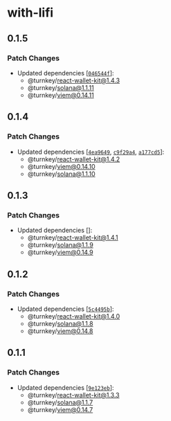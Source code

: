 # with-lifi

## 0.1.5

### Patch Changes

- Updated dependencies [[`046544f`](https://github.com/tkhq/sdk/commit/046544fa4243f31b28068f5b82917e54b8442be5)]:
  - @turnkey/react-wallet-kit@1.4.3
  - @turnkey/solana@1.1.11
  - @turnkey/viem@0.14.11

## 0.1.4

### Patch Changes

- Updated dependencies [[`4ea9649`](https://github.com/tkhq/sdk/commit/4ea9649f458b7f24f68bc2b64264128928bfc89b), [`c9f29a4`](https://github.com/tkhq/sdk/commit/c9f29a4bb19a4f7ded7ecc8dc7e53994aa45be63), [`a177cd5`](https://github.com/tkhq/sdk/commit/a177cd5ba4bcb52d7d2121871e50a21f75622667)]:
  - @turnkey/react-wallet-kit@1.4.2
  - @turnkey/viem@0.14.10
  - @turnkey/solana@1.1.10

## 0.1.3

### Patch Changes

- Updated dependencies []:
  - @turnkey/react-wallet-kit@1.4.1
  - @turnkey/solana@1.1.9
  - @turnkey/viem@0.14.9

## 0.1.2

### Patch Changes

- Updated dependencies [[`5c4495b`](https://github.com/tkhq/sdk/commit/5c4495bff1b0abfe3c427ead1b8e1a8d510c8186)]:
  - @turnkey/react-wallet-kit@1.4.0
  - @turnkey/solana@1.1.8
  - @turnkey/viem@0.14.8

## 0.1.1

### Patch Changes

- Updated dependencies [[`9e123eb`](https://github.com/tkhq/sdk/commit/9e123eb154df7183bef002c7f94c57a72c6ef81b)]:
  - @turnkey/react-wallet-kit@1.3.3
  - @turnkey/solana@1.1.7
  - @turnkey/viem@0.14.7
